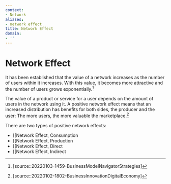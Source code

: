 ```yaml
---
context:
- Network
aliases:
- network effect
title: Network Effect
domain:
- ''
---
```


# Network Effect

It has been established that the value of a network increases as the number of users within it increases. With this value, it becomes more attractive and the number of users grows exponentially.[^1]

The value of a product or service for a user depends on the amount of users in the network using it. A positive network effect means that an increased distribution has benefits for both sides, the producer and the user: The more users, the more valuable the marketplace.[^2]

There are two types of positive network effects:

- [[Network Effect, Consumption
- [[Network Effect, Production
- [[Network Effect, Direct
- [[Network Effect, Indirect

[^1]: [source::20220103-1459-BusinessModelNavigatorStrategies]
[^2]: [source::20220102-1802-BusinessInnovationDigitalEconomy]
